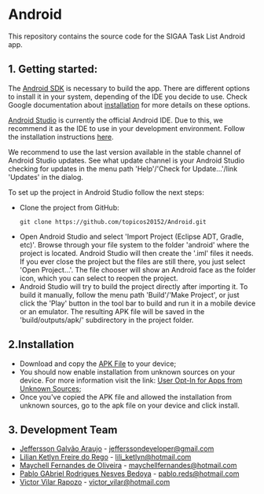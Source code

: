# Android
This repository contains the source code for the SIGAA Task List Android app.

## 1. Getting started:
The [Android SDK][1] is necessary to build the app. There are different options to install it in your system, depending of the IDE you decide to use. Check Google documentation about [installation][2] for more details on these options.

[Android Studio][3] is currently the official Android IDE. Due to this, we recommend it as the IDE to use in your development environment. Follow the installation instructions [here][4].

We recommend to use the last version available in the stable channel of Android Studio updates. See what update channel is your Android Studio checking for updates in the menu path 'Help'/'Check for Update...'/link 'Updates' in the dialog.

To set up the project in Android Studio follow the next steps:

* Clone the project from GitHub: 
   ```
   git clone https://github.com/topicos20152/Android.git
   ```
* Open Android Studio and select 'Import Project (Eclipse ADT, Gradle, etc)'. Browse through your file system to the folder 'android' where the project is located. Android Studio will then create the '.iml' files it needs. If you ever close the project but the files are still there, you just select 'Open Project...'. The file chooser will show an Android face as the folder icon, which you can select to reopen the project.
* Android Studio will try to build the project directly after importing it. To build it manually, follow the menu path 'Build'/'Make Project', or just click the 'Play' button in the tool bar to build and run it in a mobile device or an emulator. The resulting APK file will be saved in the 'build/outputs/apk/' subdirectory in the project folder.

[1]: https://developer.android.com/sdk/index.html
[2]: https://developer.android.com/sdk/installing/index.html?pkg=tools
[3]: https://developer.android.com/tools/studio/index.html
[4]: https://developer.android.com/sdk/installing/index.html?pkg=studio

## 2.Installation

* Download and copy the [APK File](https://github.com/topicos20152/Android/blob/master/TopicosApp.apk?raw=true) to your device;
* You should now enable installation from unknown sources on your device. For more information visit the link: [User Opt-In for Apps from Unknown Sources](http://developer.android.com/distribute/tools/open-distribution.html);
* Once you've copied the APK file and allowed the installation from unknown sources, go to the apk file on your device and click install.

## 3. Development Team
   * [Jeffersson Galvão Araujo](https://github.com/jefferssongalvao) - jefferssondeveloper@gmail.com
   * [Lilian Ketlyn Freire do Rego](https://github.com/lilianrg) - lili_ketlyn@hotmail.com
   * [Maychell Fernandes de Oliveira](https://github.com/Maychell) - maychellfernandes@hotmail.com
   * [Pablo GAbriel Rodrigues Nesves Bedoya](https://github.com/pablobedoya) - pablo.reds@hotmail.com
   * [Victor Vilar Rapozo](https://github.com/victorvilar) - victor_vilar@hotmail.com
